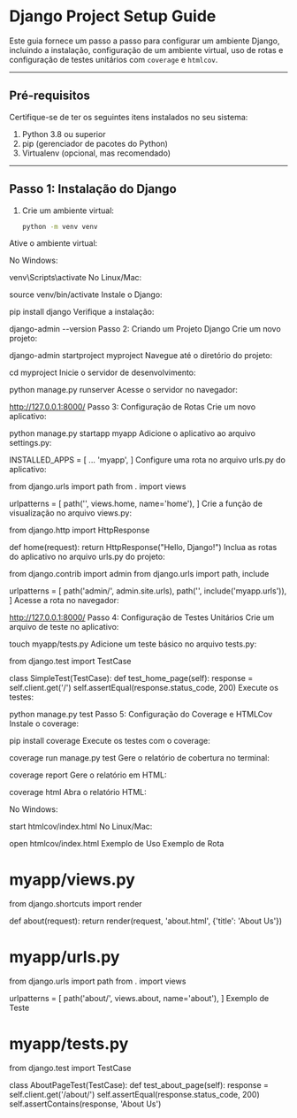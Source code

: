 # **Django Project Setup Guide**

Este guia fornece um passo a passo para configurar um ambiente Django, incluindo a instalação, configuração de um ambiente virtual, uso de rotas e configuração de testes unitários com `coverage` e `htmlcov`.

---

## **Pré-requisitos**

Certifique-se de ter os seguintes itens instalados no seu sistema:

1. Python 3.8 ou superior
2. pip (gerenciador de pacotes do Python)
3. Virtualenv (opcional, mas recomendado)

---

## **Passo 1: Instalação do Django**

1. Crie um ambiente virtual:
   ```bash
   python -m venv venv
Ative o ambiente virtual:

No Windows:

venv\Scripts\activate
No Linux/Mac:

source venv/bin/activate
Instale o Django:

pip install django
Verifique a instalação:

django-admin --version
Passo 2: Criando um Projeto Django
Crie um novo projeto:

django-admin startproject myproject
Navegue até o diretório do projeto:

cd myproject
Inicie o servidor de desenvolvimento:

python manage.py runserver
Acesse o servidor no navegador:

http://127.0.0.1:8000/
Passo 3: Configuração de Rotas
Crie um novo aplicativo:




python manage.py startapp myapp
Adicione o aplicativo ao arquivo settings.py:




INSTALLED_APPS = [
    ...
    'myapp',
]
Configure uma rota no arquivo urls.py do aplicativo:




from django.urls import path
from . import views

urlpatterns = [
    path('', views.home, name='home'),
]
Crie a função de visualização no arquivo views.py:




from django.http import HttpResponse

def home(request):
    return HttpResponse("Hello, Django!")
Inclua as rotas do aplicativo no arquivo urls.py do projeto:




from django.contrib import admin
from django.urls import path, include

urlpatterns = [
    path('admin/', admin.site.urls),
    path('', include('myapp.urls')),
]
Acesse a rota no navegador:

http://127.0.0.1:8000/
Passo 4: Configuração de Testes Unitários
Crie um arquivo de teste no aplicativo:

touch myapp/tests.py
Adicione um teste básico no arquivo tests.py:

from django.test import TestCase

class SimpleTest(TestCase):
    def test_home_page(self):
        response = self.client.get('/')
        self.assertEqual(response.status_code, 200)
Execute os testes:

python manage.py test
Passo 5: Configuração do Coverage e HTMLCov
Instale o coverage:

pip install coverage
Execute os testes com o coverage:

coverage run manage.py test
Gere o relatório de cobertura no terminal:

coverage report
Gere o relatório em HTML:

coverage html
Abra o relatório HTML:

No Windows:

start htmlcov/index.html
No Linux/Mac:

open htmlcov/index.html
Exemplo de Uso
Exemplo de Rota

# myapp/views.py
from django.shortcuts import render

def about(request):
    return render(request, 'about.html', {'title': 'About Us'})

# myapp/urls.py
from django.urls import path
from . import views

urlpatterns = [
    path('about/', views.about, name='about'),
]
Exemplo de Teste

# myapp/tests.py
from django.test import TestCase

class AboutPageTest(TestCase):
    def test_about_page(self):
        response = self.client.get('/about/')
        self.assertEqual(response.status_code, 200)
        self.assertContains(response, 'About Us')